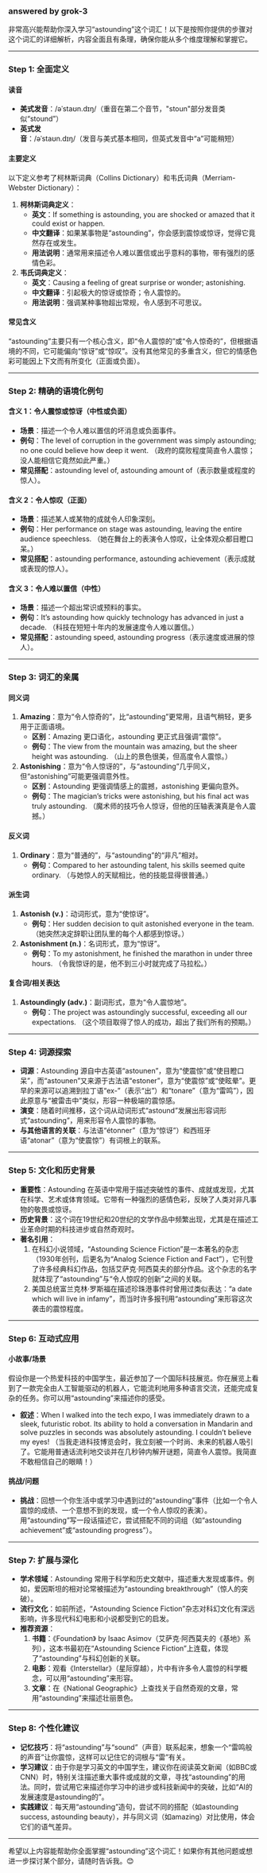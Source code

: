 ### answered by grok-3
非常高兴能帮助你深入学习“astounding”这个词汇！以下是按照你提供的步骤对这个词汇的详细解析，内容全面且有条理，确保你能从多个维度理解和掌握它。

---

### Step 1: 全面定义

#### 读音
- **美式发音**：/əˈstaʊn.dɪŋ/（重音在第二个音节，"stoun"部分发音类似“stound”）
- **英式发音**：/əˈstaʊn.dɪŋ/（发音与美式基本相同，但英式发音中“a”可能稍短）

#### 主要定义
以下定义参考了柯林斯词典（Collins Dictionary）和韦氏词典（Merriam-Webster Dictionary）：
1. **柯林斯词典定义**：
   - **英文**：If something is astounding, you are shocked or amazed that it could exist or happen.
   - **中文翻译**：如果某事物是“astounding”，你会感到震惊或惊讶，觉得它竟然存在或发生。
   - **用法说明**：通常用来描述令人难以置信或出乎意料的事物，带有强烈的感情色彩。
2. **韦氏词典定义**：
   - **英文**：Causing a feeling of great surprise or wonder; astonishing.
   - **中文翻译**：引起极大的惊讶或惊奇；令人震惊的。
   - **用法说明**：强调某种事物超出常规，令人感到不可思议。

#### 常见含义
“astounding”主要只有一个核心含义，即“令人震惊的”或“令人惊奇的”，但根据语境的不同，它可能偏向“惊讶”或“惊叹”。没有其他常见的多重含义，但它的情感色彩可能因上下文而有所变化（正面或负面）。

---

### Step 2: 精确的语境化例句

#### 含义 1：令人震惊或惊讶（中性或负面）
- **场景**：描述一个令人难以置信的坏消息或负面事件。
- **例句**：The level of corruption in the government was simply astounding; no one could believe how deep it went.
  （政府的腐败程度简直令人震惊；没人能相信它竟然如此严重。）
- **常见搭配**：astounding level of, astounding amount of（表示数量或程度的惊人）。

#### 含义 2：令人惊叹（正面）
- **场景**：描述某人或某物的成就令人印象深刻。
- **例句**：Her performance on stage was astounding, leaving the entire audience speechless.
  （她在舞台上的表演令人惊叹，让全体观众都目瞪口呆。）
- **常见搭配**：astounding performance, astounding achievement（表示成就或表现的惊人）。

#### 含义 3：令人难以置信（中性）
- **场景**：描述一个超出常识或预料的事实。
- **例句**：It’s astounding how quickly technology has advanced in just a decade.
  （科技在短短十年内的发展速度令人难以置信。）
- **常见搭配**：astounding speed, astounding progress（表示速度或进展的惊人）。

---

### Step 3: 词汇的亲属

#### 同义词
1. **Amazing**：意为“令人惊奇的”，比“astounding”更常用，且语气稍轻，更多用于正面语境。
   - **区别**：Amazing 更口语化，astounding 更正式且强调“震惊”。
   - **例句**：The view from the mountain was amazing, but the sheer height was astounding.
     （山上的景色很美，但高度令人震惊。）
2. **Astonishing**：意为“令人惊讶的”，与“astounding”几乎同义，但“astonishing”可能更强调意外性。
   - **区别**：Astounding 更强调情感上的震撼，astonishing 更偏向意外。
   - **例句**：The magician’s tricks were astonishing, but his final act was truly astounding.
     （魔术师的技巧令人惊讶，但他的压轴表演真是令人震撼。）

#### 反义词
1. **Ordinary**：意为“普通的”，与“astounding”的“非凡”相对。
   - **例句**：Compared to her astounding talent, his skills seemed quite ordinary.
     （与她惊人的天赋相比，他的技能显得很普通。）

#### 派生词
1. **Astonish (v.)**：动词形式，意为“使惊讶”。
   - **例句**：Her sudden decision to quit astonished everyone in the team.
     （她突然决定辞职让团队里的每个人都感到惊讶。）
2. **Astonishment (n.)**：名词形式，意为“惊讶”。
   - **例句**：To my astonishment, he finished the marathon in under three hours.
     （令我惊讶的是，他不到三小时就完成了马拉松。）

#### 复合词/相关表达
1. **Astoundingly (adv.)**：副词形式，意为“令人震惊地”。
   - **例句**：The project was astoundingly successful, exceeding all our expectations.
     （这个项目取得了惊人的成功，超出了我们所有的预期。）

---

### Step 4: 词源探索

- **词源**：Astounding 源自中古英语“astounen”，意为“使震惊”或“使目瞪口呆”，而“astounen”又来源于古法语“estoner”，意为“使震惊”或“使眩晕”。更早的来源可以追溯到拉丁语“ex-”（表示“出”）和“tonare”（意为“雷鸣”），因此原意与“被雷击中”类似，形容一种极端的震惊感。
- **演变**：随着时间推移，这个词从动词形式“astound”发展出形容词形式“astounding”，用来形容令人震惊的事物。
- **与其他语言的关联**：与法语“étonner”（意为“惊讶”）和西班牙语“atonar”（意为“使震惊”）有词根上的联系。

---

### Step 5: 文化和历史背景

- **重要性**：Astounding 在英语中常用于描述突破性的事件、成就或发现，尤其在科学、艺术或体育领域。它带有一种强烈的感情色彩，反映了人类对非凡事物的敬畏或惊讶。
- **历史背景**：这个词在19世纪和20世纪的文学作品中频繁出现，尤其是在描述工业革命时期的科技进步或自然奇观时。
- **著名引用**：
  1. 在科幻小说领域，“Astounding Science Fiction”是一本著名的杂志（1930年创刊，后更名为“Analog Science Fiction and Fact”），它刊登了许多经典科幻作品，包括艾萨克·阿西莫夫的部分作品。这个杂志的名字就体现了“astounding”与“令人惊叹的创新”之间的关联。
  2. 美国总统富兰克林·罗斯福在描述珍珠港事件时曾用过类似表达：“a date which will live in infamy”，而当时许多报刊用“astounding”来形容这次袭击的震惊程度。

---

### Step 6: 互动式应用

#### 小故事/场景
假设你是一个热爱科技的中国学生，最近参加了一个国际科技展览。你在展览上看到了一款完全由人工智能驱动的机器人，它能流利地用多种语言交流，还能完成复杂的任务。你可以用“astounding”来描述你的感受。
- **叙述**：When I walked into the tech expo, I was immediately drawn to a sleek, futuristic robot. Its ability to hold a conversation in Mandarin and solve puzzles in seconds was absolutely astounding. I couldn’t believe my eyes!
  （当我走进科技博览会时，我立刻被一个时尚、未来的机器人吸引了。它能用普通话流利地交谈并在几秒钟内解开谜题，简直令人震惊。我简直不敢相信自己的眼睛！）

#### 挑战/问题
- **挑战**：回想一个你生活中或学习中遇到过的“astounding”事件（比如一个令人震惊的成绩、一个意想不到的发现，或一个令人惊叹的表演）。用“astounding”写一段话描述它，尝试搭配不同的词组（如“astounding achievement”或“astounding progress”）。

---

### Step 7: 扩展与深化

- **学术领域**：Astounding 常用于科学和历史文献中，描述重大发现或事件。例如，爱因斯坦的相对论常被描述为“astounding breakthrough”（惊人的突破）。
- **流行文化**：如前所述，“Astounding Science Fiction”杂志对科幻文化有深远影响，许多现代科幻电影和小说都受到它的启发。
- **推荐资源**：
  1. **书籍**：《Foundation》 by Isaac Asimov（艾萨克·阿西莫夫的《基地》系列），这本书最初在“Astounding Science Fiction”上连载，体现了“astounding”与科幻创新的关联。
  2. **电影**：观看《Interstellar》（星际穿越），片中有许多令人震惊的科学概念，可以用“astounding”来形容。
  3. **文章**：在《National Geographic》上查找关于自然奇观的文章，常用“astounding”来描述壮丽景色。

---

### Step 8: 个性化建议

- **记忆技巧**：将“astounding”与“sound”（声音）联系起来，想象一个“雷鸣般的声音”让你震惊，这样可以记住它的词根与“雷”有关。
- **学习建议**：由于你是学习英文的中国学生，建议你在阅读英文新闻（如BBC或CNN）时，特别关注描述重大事件或成就的文章，寻找“astounding”的用法。同时，尝试用它来描述你学习中的进步或科技新闻中的突破，比如“AI的发展速度是astounding的”。
- **实践建议**：每天用“astounding”造句，尝试不同的搭配（如astounding success, astounding beauty），并与同义词（如amazing）对比使用，体会它们的语气差异。

---

希望以上内容能帮助你全面掌握“astounding”这个词汇！如果你有其他问题或想进一步探讨某个部分，请随时告诉我。😊